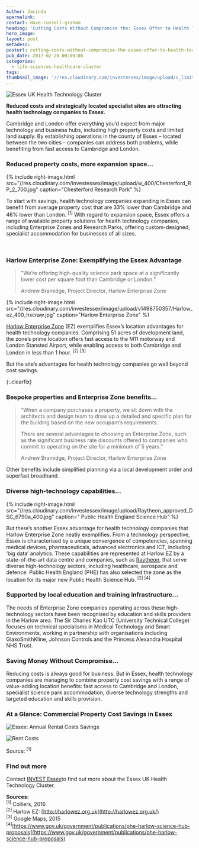 ```yaml
---
Author: Jacinda
apermalink:
contact: dave-russell-graham
heading: 'Cutting Costs Without Compromise the: Essex Offer to Health Technology Companies'
hero_image:
layout: post
metadesc:
posturl: cutting-costs-without-compromise-the-essex-offer-to-health-technology-companies
pub_date: 2017-02-20 00:00:00
categories:
  - life-sciences-healthcare-cluster
tags:
thumbnail_image: '//res.cloudinary.com/investessex/image/upload/c_limit,h_165,w_165/v1498745733/Chesterford_RP_2_700.jpg'
---
```



![Essex UK Health Technology Cluster](http://www.investessex.co.uk/uploads/about/EUHeTC_Icon_FINAL.png)

**Reduced costs and strategically located specialist sites are attracting health technology companies to Essex.**

Cambridge and London offer everything you’d expect from major technology and business hubs, including high property costs and limited land supply. By establishing operations in the county of Essex – located between the two cities – companies can address both problems, while benefiting from fast access to Cambridge and London.

### Reduced property costs, more expansion space…

{% include right-image.html src="//res.cloudinary.com/investessex/image/upload/w_400/Chesterford_RP_2_700.jpg" caption="Chesterford Research Park" %}

To start with savings, health technology companies expanding in Essex can benefit from average property cost that are 33% lower than Cambridge and 46% lower than London. <sup>[1]</sup> With regard to expansion space, Essex offers a range of available property solutions for health technology companies, including Enterprise Zones and Research Parks, offering custom-designed, specialist accommodation for businesses of all sizes.

<div style="clear:both;">&nbsp;</div>

### Harlow Enterprise Zone: Exemplifying the Essex Advantage

> "We’re offering high-quality science park space at a significantly lower cost per square foot than Cambridge or London."
>
>
> Andrew Bramidge, Project Director, Harlow Enterprise Zone

{% include right-image.html src="//res.cloudinary.com/investessex/image/upload/v1498750357/Harlow_ez_400_hxcraw.jpg" caption="Harlow Enterprise Zone" %}

[Harlow Enterprise Zone](http://investessex.co.uk/studies/place-studies/harlow-enterprise-zone) (EZ) exemplifies Essex’s location advantages for health technology companies. Comprising 51 acres of development land, the zone’s prime location offers fast access to the M11 motorway and London Stansted Airport, while enabling access to both Cambridge and London in less than 1 hour. <sup>[2]</sup> <sup>[3]</sup>&nbsp;

But the site’s advantages for health technology companies go well beyond cost savings.

{:.clearfix}

### Bespoke properties and Enterprise Zone benefits…

> “When a company purchases a property, we sit down with the architects and design team to draw up a detailed and specific plan for the building based on the new occupant’s requirements.
>
>
> There are several advantages to choosing an Enterprise Zone, such as the significant business rate discounts offered to companies who commit to operating on the site for a minimum of 5 years.”
>
>
> Andrew Bramidge, Project Director, Harlow Enterprise Zone

Other benefits include simplified planning via a local development order and superfast broadband.

### Diverse high-technology capabilities…

{% include right-image.html src="//res.cloudinary.com/investessex/image/upload/Raytheon_approved_DSC_6790a_400.jpg" caption=" Public Health England Science Hub" %}

But there’s another Essex advantage for health technology companies that Harlow Enterprise Zone neatly exemplifies. From a technology perspective, Essex is characterised by a unique convergence of competencies, spanning medical devices, pharmaceuticals, advanced electronics and ICT, including ‘big data’ analytics. These capabilities are represented at Harlow EZ by a state-of-the-art data centre and companies, such as [Raytheon](http://investessex.co.uk/studies/case-studies/raytheon-company), that serve diverse high-technology sectors, including healthcare, aerospace and defence. Public Health England (PHE) has also selected the zone as the location for its major new Public Health Science Hub. <sup>[2] [4]</sup>

### Supported by local education and training infrastructure…

The needs of Enterprise Zone companies operating across these high-technology sectors have been recognised by education and skills providers in the Harlow area. The Sir Charles Kao UTC (University Technical College) focuses on technical specialisms in Medical Technology and Smart Environments, working in partnership with organisations including GlaxoSmithKline, Johnson Controls and the Princess Alexandra Hospital NHS Trust.

### Saving Money Without Compromise…

Reducing costs is always good for business. But in Essex, health technology companies are managing to combine property cost savings with a range of value-adding location benefits: fast access to Cambridge and London, specialist science park accommodation, diverse technology strengths and targeted education and skills provision.

### At a Glance: Commercial Property Cost Savings in Essex

![Essex: Annual Rental Costs Savings](http://www.investessex.co.uk/uploads/about/HeT1_Rent_Costs.png)

![Rent Costs](http://www.investessex.co.uk/uploads/about/IE_HeT_Rent_Chart.png)

Source: <sup>[1]</sup>

### Find out more

Contact [INVEST Essex](http://investessex.co.uk/)to find out more about the Essex UK Health Technology Cluster.

**Sources:**
<br><sup>[1]</sup> Colliers, 2016
<br><sup>[2] </sup>Harlow EZ: [http://harlowez.org.uk](http://harlowez.org.uk/)
<br><sup>[3]</sup> Google Maps, 2015
<br><sup>[4]</sup>[https://www.gov.uk/government/publications/phe-harlow-science-hub-proposals](https://www.gov.uk/government/publications/phe-harlow-science-hub-proposals)&nbsp;